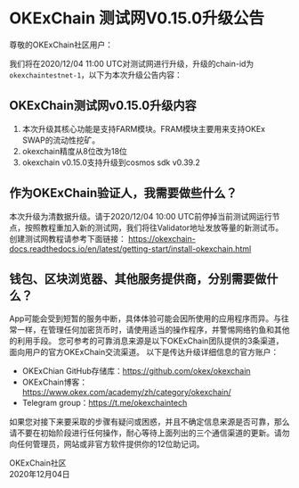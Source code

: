 


# OKExChain 测试网V0.15.0升级公告


尊敬的OKExChain社区用户：

我们将在2020/12/04 11:00 UTC对测试网进行升级，升级的chain-id为`okexchaintestnet-1`，以下为本次升级公告内容：

## OKExChain测试网v0.15.0升级内容
1. 本次升级其核心功能是支持FARM模块。FRAM模块主要用来支持OKEx SWAP的流动性挖矿。
2. okexchain精度从8位改为18位
3. okexchain v0.15.0支持升级到cosmos sdk v0.39.2

## 作为OKExChain验证人，我需要做些什么？
本次升级为清数据升级。请于2020/12/04 10:00 UTC前停掉当前测试网运行节点，按照教程重加入新的测试网，我们将往Validator地址发放等量的新测试币。
创建测试网教程请参考下面链接：
https://okexchain-docs.readthedocs.io/en/latest/getting-start/install-okexchain.html

## 钱包、区块浏览器、其他服务提供商，分别需要做什么？
App可能会受到短暂的服务中断，具体体验可能会因所使用的应用程序而异。与往常一样，在管理任何加密货币时，请使用适当的操作程序，并警惕网络钓鱼和其他的利用手段。
您可参考的可靠消息来源是以下OKExChain团队提供的3条渠道，面向用户的官方OKExChain交流渠道。
以下是传达升级详细信息的官方账户：
- OKExChian GitHub存储库：https://github.com/okex/okexchain
- OKExChain博客：https://www.okex.com/academy/zh/category/okexchain/
- Telegram group：https://t.me/okexchaintech 

如果您对接下来要采取的步骤有疑问或困惑，并且不确定信息来源是否可靠，那么请不要在初始阶段进行任何操作，耐心等待上面列出的三个通信渠道的更新。请勿向任何管理员，网站或非官方软件提供你的12位助记词。  


OKExChain社区  
2020年12月04日






